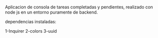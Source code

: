 Aplicacion de consola de tareas completadas y pendientes, realizado con node js en un entorno puramente de backend.

dependencias instaladas:

1-Inquirer
2-colors
3-uuid
